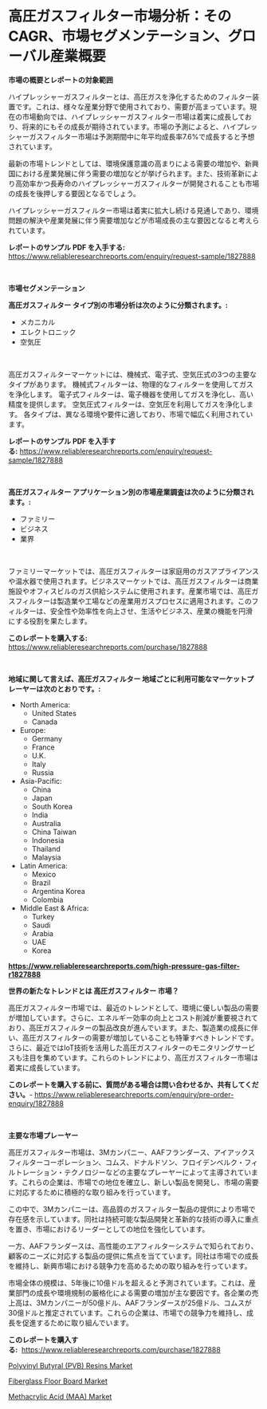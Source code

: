 <p><h1>高圧ガスフィルター市場分析：そのCAGR、市場セグメンテーション、グローバル産業概要</h1></p><p><strong>市場の概要とレポートの対象範囲</strong></p>
<p><p>ハイプレッシャーガスフィルターとは、高圧ガスを浄化するためのフィルター装置です。これは、様々な産業分野で使用されており、需要が高まっています。現在の市場動向では、ハイプレッシャーガスフィルター市場は着実に成長しており、将来的にもその成長が期待されています。市場の予測によると、ハイプレッシャーガスフィルター市場は予測期間中に年平均成長率7.6%で成長すると予想されています。</p><p>最新の市場トレンドとしては、環境保護意識の高まりによる需要の増加や、新興国における産業発展に伴う需要の増加などが挙げられます。また、技術革新により高効率かつ長寿命のハイプレッシャーガスフィルターが開発されることも市場の成長を後押しする要因となるでしょう。</p><p>ハイプレッシャーガスフィルター市場は着実に拡大し続ける見通しであり、環境問題の解決や産業発展に伴う需要増加などが市場成長の主な要因となると考えられています。</p></p>
<p><strong>レポートのサンプル PDF を入手する:</strong> <a href="https://www.reliableresearchreports.com/enquiry/request-sample/1827888">https://www.reliableresearchreports.com/enquiry/request-sample/1827888</a></p>
<p>&nbsp;</p>
<p><strong>市場セグメンテーション</strong></p>
<p><strong>高圧ガスフィルター タイプ別の市場分析は次のように分類されます。:</strong></p>
<p><ul><li>メカニカル</li><li>エレクトロニック</li><li>空気圧</li></ul></p>
<p>&nbsp;</p>
<p><p>高圧ガスフィルターマーケットには、機械式、電子式、空気圧式の3つの主要なタイプがあります。 機械式フィルターは、物理的なフィルターを使用してガスを浄化します。 電子式フィルターは、電子機器を使用してガスを浄化し、高い精度を提供します。 空気圧式フィルターは、空気圧を利用してガスを浄化します。 各タイプは、異なる環境や要件に適しており、市場で幅広く利用されています。</p></p>
<p><strong>レポートのサンプル PDF を入手する:</strong>&nbsp;<a href="https://www.reliableresearchreports.com/enquiry/request-sample/1827888">https://www.reliableresearchreports.com/enquiry/request-sample/1827888</a></p>
<p>&nbsp;</p>
<p><strong> 高圧ガスフィルター アプリケーション別の市場産業調査は次のように分類されます。:</strong></p>
<p><ul><li>ファミリー</li><li>ビジネス</li><li>業界</li></ul></p>
<p>&nbsp;</p>
<p><p>ファミリーマーケットでは、高圧ガスフィルターは家庭用のガスアプライアンスや温水器で使用されます。ビジネスマーケットでは、高圧ガスフィルターは商業施設やオフィスビルのガス供給システムに使用されます。産業市場では、高圧ガスフィルターは製造業や工場などの産業用ガスプロセスに適用されます。このフィルターは、安全性や効率性を向上させ、生活やビジネス、産業の機能を円滑にする役割を果たします。</p></p>
<p><strong>このレポートを購入する:</strong>&nbsp; <a href="https://www.reliableresearchreports.com/purchase/1827888">https://www.reliableresearchreports.com/purchase/1827888</a></p>
<p>&nbsp;</p>
<p><strong>地域に関して言えば、高圧ガスフィルター 地域ごとに利用可能なマーケットプレーヤーは次のとおりです。:</strong></p>
<p><ul>
    <li>
        North America:
        <ul>
            <li>United States</li>
            <li>Canada</li>
        </ul>
    </li>
    <li>
        Europe:
        <ul>
            <li>Germany</li>
            <li>France</li>
            <li>U.K.</li>
            <li>Italy</li>
            <li>Russia</li>
        </ul>
    </li>
    <li>
        Asia-Pacific:
        <ul>
            <li>China</li>
            <li>Japan</li>
            <li>South Korea</li>
            <li>India</li>
            <li>Australia</li>
            <li>China Taiwan</li>
            <li>Indonesia</li>
            <li>Thailand</li>
            <li>Malaysia</li>
        </ul>
    </li>
    <li>
        Latin America:
        <ul>
            <li>Mexico</li>
            <li>Brazil</li>
            <li>Argentina Korea</li>
            <li>Colombia</li>
        </ul>
    </li>
    <li>
        Middle East & Africa:
        <ul>
            <li>Turkey</li>
            <li>Saudi</li>
            <li>Arabia</li>
            <li>UAE</li>
            <li>Korea</li>
        </ul>
    </li>
    </ul></p>
<p><strong><a href="https://www.reliableresearchreports.com/high-pressure-gas-filter-r1827888">https://www.reliableresearchreports.com/high-pressure-gas-filter-r1827888</a></strong>&nbsp;</p>
<p><strong>世界の新たなトレンドとは 高圧ガスフィルター 市場？</strong></p>
<p><p>高圧ガスフィルター市場では、最近のトレンドとして、環境に優しい製品の需要が増加しています。さらに、エネルギー効率の向上とコスト削減が重要視されており、高圧ガスフィルターの製品改良が進んでいます。また、製造業の成長に伴い、高圧ガスフィルターの需要が増加していることも特筆すべきトレンドです。さらに、最近ではIoT技術を活用した高圧ガスフィルターのモニタリングサービスも注目を集めています。これらのトレンドにより、高圧ガスフィルター市場は着実に成長しています。</p></p>
<p><strong>このレポートを購入する前に、質問がある場合は問い合わせるか、共有してください。</strong>- <a href="https://www.reliableresearchreports.com/enquiry/pre-order-enquiry/1827888">https://www.reliableresearchreports.com/enquiry/pre-order-enquiry/1827888</a></p>
<p>&nbsp;</p>
<p><strong>主要な市場プレーヤー</strong></p>
<p><p>高圧ガスフィルター市場は、3Mカンパニー、AAFフランダース、アイアックスフィルターコーポレーション、コムス、ドナルドソン、フロイデンベルク・フィルトレーション・テクノロジーなどの主要なプレーヤーによって主導されています。これらの企業は、市場での地位を確立し、新しい製品を開発し、市場の需要に対応するために積極的な取り組みを行っています。</p><p>この中で、3Mカンパニーは、高品質のガスフィルター製品の提供により市場で存在感を示しています。同社は持続可能な製品開発と革新的な技術の導入に重点を置き、市場におけるリーダーとしての地位を強化しています。</p><p>一方、AAFフランダースは、高性能のエアフィルターシステムで知られており、顧客のニーズに対応する製品の提供に焦点を当てています。同社は市場での成長を維持し、新興市場における競争力を高めるための取り組みを行っています。</p><p>市場全体の規模は、5年後に10億ドルを超えると予測されています。これは、産業部門の成長や環境規制の厳格化による需要の増加が主な要因です。各企業の売上高は、3Mカンパニーが50億ドル、AAFフランダースが25億ドル、コムスが30億ドルと推定されています。これらの企業は、市場での競争力を維持し、成長を促進するために取り組んでいます。</p></p>
<p><strong>このレポートを購入する:</strong>&nbsp;&nbsp;<a href="https://www.reliableresearchreports.com/purchase/1827888">https://www.reliableresearchreports.com/purchase/1827888</a></p>
<p><p><a href="https://www.linkedin.com/pulse/polyvinyl-butyral-pvb-resins-market-research-report-key-mhjtc?trackingId=5qpJ3GX3cvup2DH8CX3QmQ%3D%3D">Polyvinyl Butyral (PVB) Resins Market</a></p><p><a href="https://www.linkedin.com/pulse/fiberglass-floor-board-market-analysis-sze-forecasted-period-moztf?trackingId=27YAFh1udzVbgMJS8UbVHg%3D%3D">Fiberglass Floor Board Market</a></p><p><a href="https://www.linkedin.com/pulse/methacrylic-acid-maa-market-insights-players-forecast-till-unhic?trackingId=s8dWzVyckCpT4iteM5isAg%3D%3D">Methacrylic Acid (MAA) Market</a></p></p>